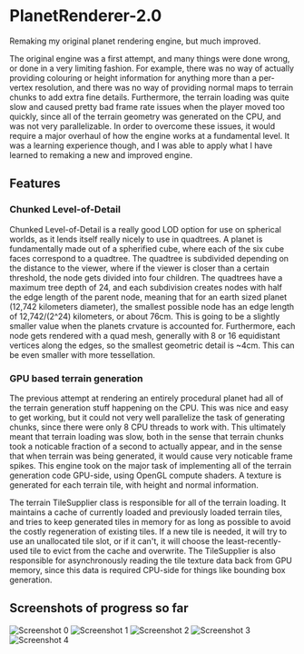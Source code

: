 # PlanetRenderer-2.0
Remaking my original planet rendering engine, but much improved.

The original engine was a first attempt, and many things were done wrong, or done in a very limiting fashion. For example, there was no way of actually providing colouring or height information for anything more than a per-vertex resolution, and there was no way of providing normal maps to terrain chunks to add extra fine details. Furthermore, the terrain loading was quite slow and caused pretty bad frame rate issues when the player moved too quickly, since all of the terrain geometry was generated on the CPU, and was not very parallelizable. In order to overcome these issues, it would require a major overhaul of how the engine works at a fundamental level. It was a learning experience though, and I was able to apply what I have learned to remaking a new and improved engine.

## Features
### Chunked Level-of-Detail
Chunked Level-of-Detail is a really good LOD option for use on spherical worlds, as it lends itself really nicely to use in quadtrees. A planet is fundamentally made out of a spherified cube, where each of the six cube faces correspond to a quadtree. The quadtree is subdivided depending on the distance to the viewer, where if the viewer is closer than a certain threshold, the node gets divided into four children. The quadtrees have a maximum tree depth of 24, and each subdivision creates nodes with half the edge length of the parent node, meaning that for an earth sized planet (12,742 kilometers diameter), the smallest possible node has an edge length of 12,742/(2^24) kilometers, or about 76cm. This is going to be a slightly smaller value when the planets crvature is accounted for. Furthermore, each node gets rendered with a quad mesh, generally with 8 or 16 equidistant vertices along the edges, so the smallest geometric detail is ~4cm. This can be even smaller with more tessellation.

### GPU based terrain generation
The previous attempt at rendering an entirely procedural planet had all of the terrain generation stuff happening on the CPU. This was nice and easy to get working, but it could not very well parallelize the task of generating chunks, since there were only 8 CPU threads to work with. This ultimately meant that terrain loading was slow, both in the sense that terrain chunks took a noticable fraction of a second to actually appear, and in the sense that when terrain was being generated, it would cause very noticable frame spikes. This engine took on the major task of implementing all of the terrain generation code GPU-side, using OpenGL compute shaders. A texture is generated for each terrain tile, with height and normal information.

The terrain TileSupplier class is responsible for all of the terrain loading. It maintains a cache of currently loaded and previously loaded terrain tiles, and tries to keep generated tiles in memory for as long as possible to avoid the costly regeneration of existing tiles. If a new tile is needed, it will try to use an unallocated tile slot, or if it can't, it will choose the least-recently-used tile to evict from the cache and overwrite. The TileSupplier is also responsible for asynchronously reading the tile texture data back from GPU memory, since this data is required CPU-side for things like bounding box generation.

## Screenshots of progress so far

![Screenshot 0](https://i.imgur.com/zHGE68a.png)
![Screenshot 1](https://cdn.discordapp.com/attachments/169182393784205313/582511484580528138/unknown.png)
![Screenshot 2](https://cdn.discordapp.com/attachments/169182393784205313/582526166389227520/unknown.png)
![Screenshot 3](https://cdn.discordapp.com/attachments/169182393784205313/582524682352197632/unknown.png)
![Screenshot 4](https://i.imgur.com/TvsG6IS.jpg)
